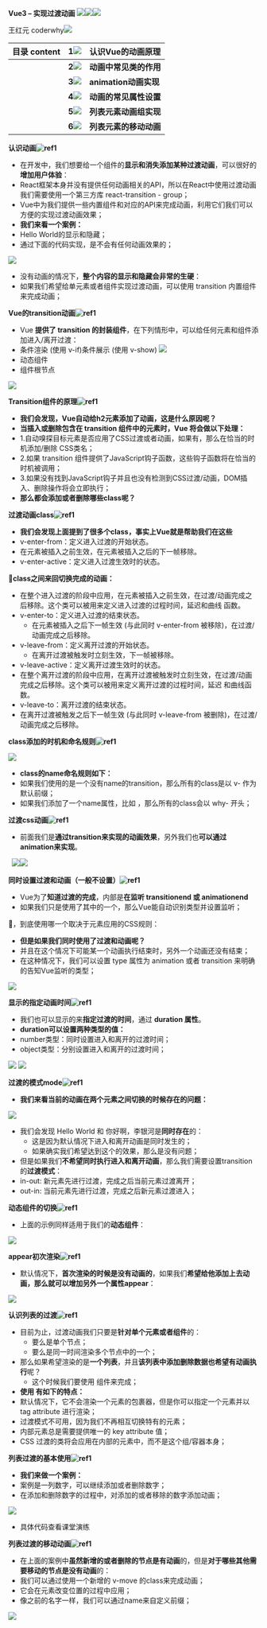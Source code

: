 ﻿**Vue3 – 实现过渡动画 ![](./image/Aspose.Words.adec32bb-bb31-4dd2-b063-582146ef95e7.001.png)![](./image/Aspose.Words.adec32bb-bb31-4dd2-b063-582146ef95e7.002.png)![](./image/Aspose.Words.adec32bb-bb31-4dd2-b063-582146ef95e7.003.png)**

王红元 coderwhy![](./image/Aspose.Words.adec32bb-bb31-4dd2-b063-582146ef95e7.004.png)

|**目录 content**|**1![](./image/Aspose.Words.adec32bb-bb31-4dd2-b063-582146ef95e7.005.png)**|**认识Vue的动画原理**|
| :- | - | - |
||**2![](./image/Aspose.Words.adec32bb-bb31-4dd2-b063-582146ef95e7.006.png)**|**动画中常见类的作用**|
||**3![](./image/Aspose.Words.adec32bb-bb31-4dd2-b063-582146ef95e7.007.png)**|**animation动画实现**|
||**4![](./image/Aspose.Words.adec32bb-bb31-4dd2-b063-582146ef95e7.008.png)**|**动画的常见属性设置**|
||**5![](./image/Aspose.Words.adec32bb-bb31-4dd2-b063-582146ef95e7.009.png)**|**列表元素动画组实现**|
||**6![](./image/Aspose.Words.adec32bb-bb31-4dd2-b063-582146ef95e7.010.png)**|**列表元素的移动动画**|

**认识动画![ref1]**

- 在开发中，我们想要给一个组件的**显示和消失添加某种过渡动画**，可以很好的**增加用户体验**：
- React框架本身并没有提供任何动画相关的API，所以在React中使用过渡动画我们需要使用一个第三方库 react-transition - group；
- Vue中为我们提供一些内置组件和对应的API来完成动画，利用它们我们可以方便的实现过渡动画效果；
- **我们来看一个案例：**
- Hello World的显示和隐藏；
- 通过下面的代码实现，是不会有任何动画效果的；

![](./image/Aspose.Words.adec32bb-bb31-4dd2-b063-582146ef95e7.012.png)

- 没有动画的情况下，**整个内容的显示和隐藏会非常的生硬**：
- 如果我们希望给单元素或者组件实现过渡动画，可以使用 transition 内置组件来完成动画；

**Vue的transition动画![ref1]**

- Vue **提供了 transition 的封装组件**，在下列情形中，可以给任何元素和组件添加进入/离开过渡：
- 条件渲染 (使用 v-if)条件展示 (使用 v-show) ![](./image/Aspose.Words.adec32bb-bb31-4dd2-b063-582146ef95e7.013.png)
- 动态组件 
- 组件根节点 

![](./image/Aspose.Words.adec32bb-bb31-4dd2-b063-582146ef95e7.014.png)

**Transition组件的原理![ref1]**

- **我们会发现，Vue自动给h2元素添加了动画，这是什么原因呢？**
- **当插入或删除包含在 transition 组件中的元素时，Vue  将会做以下处理：**
- 1.自动嗅探目标元素是否应用了CSS过渡或者动画，如果有，那么在恰当的时机添加/删除 CSS类名；
- 2.如果 transition 组件提供了JavaScript钩子函数，这些钩子函数将在恰当的时机被调用；
- 3.如果没有找到JavaScript钩子并且也没有检测到CSS过渡/动画，DOM插入、删除操作将会立即执行；
- **那么都会添加或者删除哪些class呢？**

**过渡动画class![ref1]**

- **我们会发现上面提到了很多个class，事实上Vue就是帮助我们在这些**
- v-enter-from：定义进入过渡的开始状态。
- 在元素被插入之前生效，在元素被插入之后的下一帧移除。
- v-enter-active：定义进入过渡生效时的状态。

**class之间来回切换完成的动画：**

- 在整个进入过渡的阶段中应用，在元素被插入之前生效，在过渡/动画完成之后移除。这个类可以被用来定义进入过渡的过程时间，延迟和曲线 函数。
- v-enter-to：定义进入过渡的结束状态。
  - 在元素被插入之后下一帧生效 (与此同时 v-enter-from 被移除)，在过渡/动画完成之后移除。
- v-leave-from：定义离开过渡的开始状态。
  - 在离开过渡被触发时立刻生效，下一帧被移除。
- v-leave-active：定义离开过渡生效时的状态。
- 在整个离开过渡的阶段中应用，在离开过渡被触发时立刻生效，在过渡/动画完成之后移除。这个类可以被用来定义离开过渡的过程时间，延迟 和曲线函数。
- v-leave-to：离开过渡的结束状态。
- 在离开过渡被触发之后下一帧生效 (与此同时 v-leave-from 被删除)，在过渡/动画完成之后移除。

**class添加的时机和命名规则![ref1]**

![](./image/Aspose.Words.adec32bb-bb31-4dd2-b063-582146ef95e7.015.jpeg)

- **class的name命名规则如下：**
- 如果我们使用的是一个没有name的transition，那么所有的class是以 v- 作为默认前缀；
- 如果我们添加了一个name属性，比如 <transtion name="why">，那么所有的class会以 why- 开头；

**过渡css动画![ref1]**

- 前面我们是**通过transition来实现的动画效果**，另外我们也**可以通过animation来实现**。

` `![](./image/Aspose.Words.adec32bb-bb31-4dd2-b063-582146ef95e7.016.jpeg)![](./image/Aspose.Words.adec32bb-bb31-4dd2-b063-582146ef95e7.017.png)

**同时设置过渡和动画（一般不设置）![ref1]**

- Vue为了**知道过渡的完成**，内部是**在监听 transitionend 或 animationend**
- 如果我们只是使用了其中的一个，那么Vue能自动识别类型并设置监听；

，到底使用哪一个取决于元素应用的CSS规则：

- **但是如果我们同时使用了过渡和动画呢？**
- 并且在这个情况下可能某一个动画执行结束时，另外一个动画还没有结束；
- 在这种情况下，我们可以设置 type 属性为 animation 或者 transition 来明确的告知Vue监听的类型；

![](./image/Aspose.Words.adec32bb-bb31-4dd2-b063-582146ef95e7.018.png)

**显示的指定动画时间![ref1]**

- 我们也可以显示的来**指定过渡的时间**，通过 **duration 属性**。
- **duration可以设置两种类型的值：**
- number类型：同时设置进入和离开的过渡时间；
- object类型：分别设置进入和离开的过渡时间；

![](./image/Aspose.Words.adec32bb-bb31-4dd2-b063-582146ef95e7.019.png) ![](./image/Aspose.Words.adec32bb-bb31-4dd2-b063-582146ef95e7.020.png)

**过渡的模式mode![ref1]**

- **我们来看当前的动画在两个元素之间切换的时候存在的问题：**

![](./image/Aspose.Words.adec32bb-bb31-4dd2-b063-582146ef95e7.021.png)

- 我们会发现 Hello World 和 你好啊，李银河是**同时存在**的：
  - 这是因为默认情况下进入和离开动画是同时发生的；
  - 如果确实我们希望达到这个的效果，那么是没有问题；
- 但是如果我们**不希望同时执行进入和离开动画**，那么我们需要设置transition的**过渡模式**：
- in-out: 新元素先进行过渡，完成之后当前元素过渡离开；
- out-in: 当前元素先进行过渡，完成之后新元素过渡进入；

**动态组件的切换![ref1]**

- 上面的示例同样适用于我们的**动态组件**：

![](./image/Aspose.Words.adec32bb-bb31-4dd2-b063-582146ef95e7.022.png)

**appear初次渲染![ref1]**

- 默认情况下，**首次渲染的时候是没有动画的**，如果我们**希望给他添加上去动画，那么就可以增加另外一个属性appear**：

![](./image/Aspose.Words.adec32bb-bb31-4dd2-b063-582146ef95e7.023.png)

**认识列表的过渡![ref1]**

- 目前为止，过渡动画我们只要是**针对单个元素或者组件**的：
  - 要么是单个节点；
  - 要么是同一时间渲染多个节点中的一个；
- 那么如果希望渲染的是**一个列表**，并且**该列表中添加删除数据也希望有动画执行**呢？
  - 这个时候我们要使用 <transition-group> 组件来完成；
- **使用<transition-group> 有如下的特点：**
- 默认情况下，它不会渲染一个元素的包裹器，但是你可以指定一个元素并以 tag attribute 进行渲染；
- 过渡模式不可用，因为我们不再相互切换特有的元素；
- 内部元素总是需要提供唯一的 key attribute 值；
- CSS 过渡的类将会应用在内部的元素中，而不是这个组/容器本身；

**列表过渡的基本使用![ref1]**

- **我们来做一个案例：**
- 案例是一列数字，可以继续添加或者删除数字；
- 在添加和删除数字的过程中，对添加的或者移除的数字添加动画；

![](./image/Aspose.Words.adec32bb-bb31-4dd2-b063-582146ef95e7.024.png)

- 具体代码查看课堂演练

**列表过渡的移动动画![ref1]**

- 在上面的案例中**虽然新增的或者删除的节点是有动画**的，但是**对于哪些其他需要移动的节点是没有动画**的：
- 我们可以通过使用一个新增的 v-move 的class来完成动画；
- 它会在元素改变位置的过程中应用；
- 像之前的名字一样，我们可以通过name来自定义前缀；

![](./image/Aspose.Words.adec32bb-bb31-4dd2-b063-582146ef95e7.025.png)

[ref1]: ./image/Aspose.Words.adec32bb-bb31-4dd2-b063-582146ef95e7.011.png

